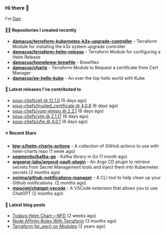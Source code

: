 

### Hi there 👋

I'm [Dan](https://medium.com/@dan.m.webb)

#### 👨‍💻 Repositories I created recently
- **[damacus/terraform-kubernetes-k3s-upgrade-controller](https://github.com/damacus/terraform-kubernetes-k3s-upgrade-controller)** - Terraform Module for installing the k3s system upgrade controller
- **[damacus/terraform-helm-release](https://github.com/damacus/terraform-helm-release)** - Terraform Module for configuring a Helm Release
- **[damacus/homebrew-brewfile](https://github.com/damacus/homebrew-brewfile)** - Brewfiles
- **[damacus/charts](https://github.com/damacus/charts)** - Terraform Module to Request a certificate from Cert Manager
- **[damacus/ee-hello-kube](https://github.com/damacus/ee-hello-kube)** - An over the top hello world with Kube

#### 🚀 Latest releases I've contributed to


- [sous-chefs/git @ 12.1.0](https://github.com/sous-chefs/git/releases/tag/12.1.0) (5 days ago)
- [sous-chefs/trusted_certificate @ 4.0.8](https://github.com/sous-chefs/trusted_certificate/releases/tag/4.0.8) (6 days ago)
- [sous-chefs/yum-elrepo @ 2.2.1](https://github.com/sous-chefs/yum-elrepo/releases/tag/2.2.1) (6 days ago)
- [sous-chefs/vim @ 2.1.17](https://github.com/sous-chefs/vim/releases/tag/2.1.17) (6 days ago)
- [sous-chefs/ufw @ 4.0.1](https://github.com/sous-chefs/ufw/releases/tag/4.0.1) (6 days ago)

#### ⭐ Recent Stars


- **[bjw-s/helm-charts-actions](https://github.com/bjw-s/helm-charts-actions)** - A collection of GitHub actions to use with helm-charts repo (1 week ago)
- **[segmentio/kafka-go](https://github.com/segmentio/kafka-go)** - Kafka library in Go (1 month ago)
- **[argoproj-labs/argocd-vault-plugin](https://github.com/argoproj-labs/argocd-vault-plugin)** - An Argo CD plugin to retrieve secrets from Secret Management tools and inject them into Kubernetes secrets (2 months ago)
- **[xorima/github-notifications-manager](https://github.com/xorima/github-notifications-manager)** - A CLI tool to help clean up your Github notifications. (2 months ago)
- **[mpociot/chatgpt-vscode](https://github.com/mpociot/chatgpt-vscode)** - A VSCode extension that allows you to use ChatGPT (2 months ago)

#### 📄 Latest blog posts
- [Todays Helm Chart — NFD](https://medium.com/@dan.m.webb/todays-helm-chart-nfd-efe64f156edd?source=rss-bbba9c670f6e------2) (2 weeks ago)
- [Node Affinity Rules With Terraform](https://awstip.com/node-affinity-rules-with-terraform-a0766e0bb1da?source=rss-bbba9c670f6e------2) (3 months ago)
- [Terraform for_each on Modules](https://medium.com/@dan.m.webb/terraform-for-each-on-modules-bcf17c97e9ff?source=rss-bbba9c670f6e------2) (2 years ago)
